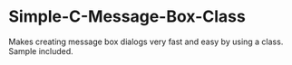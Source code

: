 # Simple-C-Message-Box-Class
Makes creating message box dialogs very fast and easy by using a class. Sample included.
